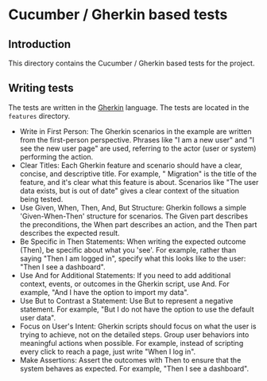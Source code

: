 # Cucumber / Gherkin based tests

## Introduction

This directory contains the Cucumber / Gherkin based tests for the project.

## Writing tests

The tests are written in the [Gherkin](https://cucumber.io/docs/gherkin/) language. The tests are located in
the `features` directory.

- Write in First Person: The Gherkin scenarios in the example are written from the first-person perspective. Phrases
  like "I am a new user" and "I see the new user page" are used, referring to the actor (user or system) performing the
  action.
- Clear Titles: Each Gherkin feature and scenario should have a clear, concise, and descriptive title. For example, "
  Migration" is the title of the feature, and it's clear what this feature is about. Scenarios like "The user data
  exists, but is out of date" gives a clear context of the situation being tested.
- Use Given, When, Then, And, But Structure: Gherkin follows a simple 'Given-When-Then' structure for scenarios. The
  Given part describes the preconditions, the When part describes an action, and the Then part describes the expected
  result.
- Be Specific in Then Statements: When writing the expected outcome (Then), be specific about what you 'see'. For
  example, rather than saying "Then I am logged in", specify what this looks like to the user: "Then I see a dashboard".
- Use And for Additional Statements: If you need to add additional context, events, or outcomes in the Gherkin script,
  use And. For example, "And I have the option to import my data".
- Use But to Contrast a Statement: Use But to represent a negative statement. For example, "But I do not have the option
  to use the default user data".
- Focus on User's Intent: Gherkin scripts should focus on what the user is trying to achieve, not on the detailed steps.
  Group user behaviors into meaningful actions when possible. For example, instead of scripting every click to reach a
  page, just write "When I log in".
- Make Assertions: Assert the outcomes with Then to ensure that the system behaves as expected. For example, "Then I see
  a dashboard".
